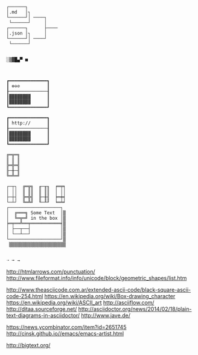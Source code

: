 
```
┌──────┐
│.md   │┐
└──────┘│ ────┐
 └──────┘     │
┌──────┐      ├────
│.json │┐     │
└──────┘│ ────┘
 └──────┘


░▒▓█▄▀ ■



┏━━━━━━━━━━━━━━┓
┃ ⊗⊖⊘          ┃
┠──────────────┨
┃▓▓▓▓▓▓▓▓      ┃
┃▓▓▓▓▓▓▓▓      ┃
┗━━━━━━━━━━━━━━┛

┏━━━━━━━━━━━━━━┓
┃ http://      ┃
┠──────────────┨
┃▓▓▓▓▓▓▓▓      ┃
┃▓▓▓▓▓▓▓▓      ┃
┗━━━━━━━━━━━━━━┛

╔═╦═╗
║ ║ ║
╠═╬═╣
╟─╫─╢
╚═╩═╝

┌─┬┐  ╔═╦╗  ╓─╥╖  ╒═╤╕
│ ││  ║ ║║  ║ ║║  │ ││
├─┼┤  ╠═╬╣  ╟─╫╢  ╞═╪╡
└─┴┘  ╚═╩╝  ╙─╨╜  ╘═╧╛
┌───────────────────┐
│  ╔═══╗ Some Text  │▒
│  ╚═╦═╝ in the box │▒
╞═╤══╩══╤═══════════╡▒
│ ├──┬──┤           │▒
│ └──┴──┘           │▒
└───────────────────┘▒
 ▒▒▒▒▒▒▒▒▒▒▒▒▒▒▒▒▒▒▒▒▒


➝ ➞ →

```

http://htmlarrows.com/punctuation/
http://www.fileformat.info/info/unicode/block/geometric_shapes/list.htm


http://www.theasciicode.com.ar/extended-ascii-code/black-square-ascii-code-254.html
https://en.wikipedia.org/wiki/Box-drawing_character
https://en.wikipedia.org/wiki/ASCII_art
http://asciiflow.com/
http://ditaa.sourceforge.net/
http://asciidoctor.org/news/2014/02/18/plain-text-diagrams-in-asciidoctor/
http://www.jave.de/

https://news.ycombinator.com/item?id=2651745
http://cinsk.github.io//emacs/emacs-artist.html

http://bigtext.org/
